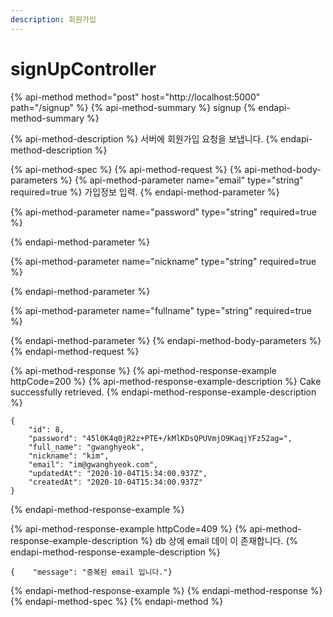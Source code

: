 ```yaml
---
description: 회원가입
---
```


# signUpController

{% api-method method="post" host="http://localhost:5000" path="/signup" %}
{% api-method-summary %}
signup
{% endapi-method-summary %}

{% api-method-description %}
서버에 회원가입 요청을 보냅니다.
{% endapi-method-description %}

{% api-method-spec %}
{% api-method-request %}
{% api-method-body-parameters %}
{% api-method-parameter name="email" type="string" required=true %}
가입정보 입력.
{% endapi-method-parameter %}

{% api-method-parameter name="password" type="string" required=true %}

{% endapi-method-parameter %}

{% api-method-parameter name="nickname" type="string" required=true %}

{% endapi-method-parameter %}

{% api-method-parameter name="fullname" type="string" required=true %}

{% endapi-method-parameter %}
{% endapi-method-body-parameters %}
{% endapi-method-request %}

{% api-method-response %}
{% api-method-response-example httpCode=200 %}
{% api-method-response-example-description %}
Cake successfully retrieved.
{% endapi-method-response-example-description %}

```
{   
    "id": 8,
    "password": "45l0K4q0jR2z+PTE+/kMlKDsQPUVmjO9KaqjYFz52ag=",
    "full_name": "gwanghyeok",
    "nickname": "kim",
    "email": "im@gwanghyeok.com",
    "updatedAt": "2020-10-04T15:34:00.937Z",
    "createdAt": "2020-10-04T15:34:00.937Z"
}
```
{% endapi-method-response-example %}

{% api-method-response-example httpCode=409 %}
{% api-method-response-example-description %}
db 상에 email 데이 이 존재합니다.
{% endapi-method-response-example-description %}

```
{    "message": "중복된 email 입니다."}
```
{% endapi-method-response-example %}
{% endapi-method-response %}
{% endapi-method-spec %}
{% endapi-method %}



